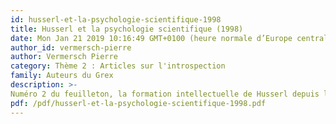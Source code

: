 ```yaml
---
id: husserl-et-la-psychologie-scientifique-1998
title: Husserl et la psychologie scientifique (1998)
date: Mon Jan 21 2019 10:16:49 GMT+0100 (heure normale d’Europe centrale)
author_id: vermersch-pierre
author: Vermersch Pierre
category: Thème 2 : Articles sur l'introspection
family: Auteurs du Grex
description: >-
Numéro 2 du feuilleton, la formation intellectuelle de Husserl depuis le début de sa formation de mathématicien en 1876 à la publication de la "Philosophie de l'arithmétique" en 1891, l'influence de Brentano et de Stumpf, l'empreinte méthodologique indélélbile de sa formation à la psychologie descriptive. 1998, Expliciter, 27. 
pdf: /pdf/husserl-et-la-psychologie-scientifique-1998.pdf
---
```

